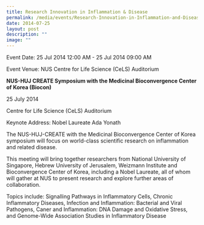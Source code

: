 ```yaml
---
title: Research Innovation in Inflammation & Disease
permalink: /media/events/Research-Innovation-in-Inflammation-and-Disease/
date: 2014-07-25
layout: post
description: ""
image: ""
---
```

Event Date: 25 Jul 2014 12:00 AM - 25 Jul 2014 09:00 AM

Event Venue: NUS Centre for Life Science (CeLS) Auditorium

**NUS-HUJ CREATE Symposium with the Medicinal Bioconvergence Center of Korea (Biocon)**

25 July 2014

Centre for Life Science (CeLS) Auditorium 

Keynote Address: Nobel Laureate Ada Yonath

The NUS-HUJ-CREATE with the Medicinal Bioconvergence Center of Korea symposium will focus on world-class scientific research on inflammation and related disease.

This meeting will bring together researchers from National University of Singapore, Hebrew University of Jerusalem, Weizmann Institute and Bioconvergence Center of Korea, including a Nobel Laureate, all of whom will gather at NUS to present research and explore further areas of collaboration.

Topics include: Signalling Pathways in Inflammatory Cells, Chronic Inflammatory Diseases, Infection and Inflammation: Bacterial and Viral Pathogens, Caner and Inflammation: DNA Damage and Oxidative Stress, and Genome-Wide Association Studies in Inflammatory Disease
